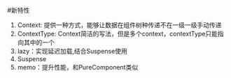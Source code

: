 #新特性
1. Context: 提供一种方式，能够让数据在组件树种传递不在一级一级手动传递
2. ContextType: Context简洁的写法，但是多个context，contextType只能指向其中的一个
3. lazy：实现延迟加载,结合Suspense使用
4. Suspense
5. memo：提升性能，和PureComponent类似  